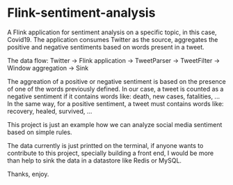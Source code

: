 # Flink-sentiment-analysis

A Flink application for sentiment analysis on a specific topic, in this case, Covid19.
The application consumes Twitter as the source, aggregates the positive and negative sentiments based on words present in a tweet.

The data flow:
Twitter -> Flink application -> TweetParser -> TweetFilter -> Window aggregation -> Sink

The aggreation of a positive or negative sentiment is based on the presence of one of the words previously defined.
In our case, a tweet is counted as a negative sentiment if it contains words like: death, new cases, fatalities, ...
In the same way, for a positive sentiment, a tweet must contains words like: recovery, healed, survived, ...

This project is just an example how we can analyze social media sentiment based on simple rules.

The data currently is just printted on the terminal, if anyone wants to contribute to this project, specially building a front end, I would be more than help to sink the data in a datastore like Redis or MySQL.

Thanks, enjoy.

